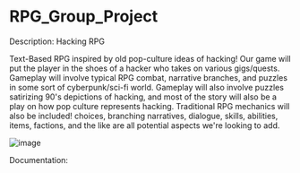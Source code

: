 # RPG_Group_Project

Description: Hacking RPG

Text-Based RPG inspired by old pop-culture ideas of hacking! Our game will put the player in the shoes of a hacker who takes on various gigs/quests. Gameplay will involve typical RPG combat, narrative branches, and puzzles in some sort of cyberpunk/sci-fi world. Gameplay will also involve puzzles satirizing 90's depictions of hacking, and most of the story will also be a play on how pop culture represents hacking.
Traditional RPG mechanics will also be included! choices, branching narratives, dialogue, skills, abilities, items, factions, and the like are all potential aspects we're looking to add. 

![image](https://user-images.githubusercontent.com/111773778/194080799-3e374537-3adb-49a0-a71e-6b96d9c2d959.png)

Documentation: 
